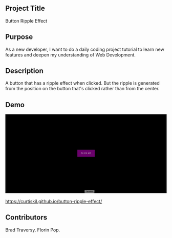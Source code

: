 ## Project Title

Button Ripple Effect

## Purpose

As a new developer, I want to do a daily coding project tutorial to learn new features and deepen my understanding of Web Development.

## Description

A button that has a ripple effect when clicked. But the ripple is generated from the position on the button that's clicked rather than from the center.

## Demo

![](button-ripple-effect.gif)

https://curtiskil.github.io/button-ripple-effect/

## Contributors

Brad Traversy. Florin Pop.
